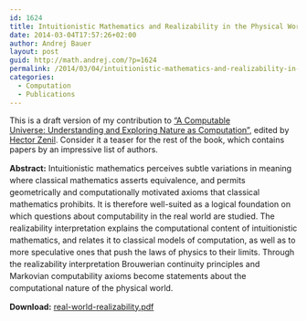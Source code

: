 ```yaml
---
id: 1624
title: Intuitionistic Mathematics and Realizability in the Physical World
date: 2014-03-04T17:57:26+02:00
author: Andrej Bauer
layout: post
guid: http://math.andrej.com/?p=1624
permalink: /2014/03/04/intuitionistic-mathematics-and-realizability-in-the-physical-world/
categories:
  - Computation
  - Publications
---
```

This is a draft version of my contribution to [“A Computable Universe: Understanding and Exploring Nature as Computation”](http://www.worldscientific.com/worldscibooks/10.1142/8306), edited by [Hector Zenil](http://www.mathrix.org/zenil/). Consider it a teaser for the rest of the book, which contains papers by an impressive list of authors.

<strong style="line-height: 1.5;">Abstract:</strong> <span style="line-height: 1.5;">Intuitionistic mathematics perceives subtle variations in meaning where classical mathematics asserts equivalence, and permits geometrically and computationally motivated axioms that classical mathematics prohibits. It is therefore well-suited as a logical foundation on which questions about computability in the real world are studied. The realizability interpretation explains the computational content of intuitionistic mathematics, and relates it to classical models of computation, as well as to more speculative ones that push the laws of physics to their limits. Through the realizability interpretation Brouwerian continuity principles and Markovian computability axioms become statements about the computational nature of the physical world.</span>

**Download:** [real-world-realizability.pdf](http://math.andrej.com/wp-content/uploads/2014/03/real-world-realizability.pdf)
